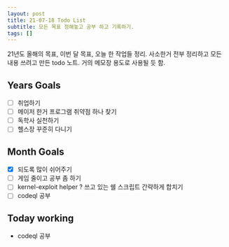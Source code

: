 ```yaml
---
layout: post
title: 21-07-18 Todo List
subtitle: 모든 목표 정해놓고 공부 하고 기록하기.
tags: []
---
```


21년도 올해의 목표, 이번 달 목표, 오늘 한 작업들 정리. 사소한거 전부 정리하고 모든 내용 쓰려고 만든 todo 노트. 거의 메모장 용도로 사용될 듯 함.

## Years Goals
- [ ] 취업하기
- [ ] 메이저 한거 프로그램 취약점 하나 찾기
- [ ] 독학사 실천하기
- [ ] 헬스장 꾸준히 다니기

## Month Goals
- [X] 되도록 많이 쉬어주기
- [ ] 게임 줄이고 공부 좀 하기
- [ ] kernel-exploit helper ? 쓰고 있는 쉘 스크립트 간략하게 합치기
- [ ] codeql 공부

## Today working
- codeql 공부
